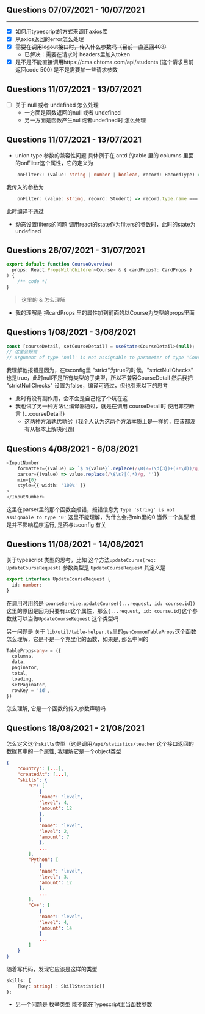 ## Questions 07/07/2021 - 10/07/2021
---
- [x] 如何用typescript的方式来调用axios库
- [x] 从axios返回的error怎么处理
- [x] ~~需要在调用logout接口时，传入什么参数吗（目前一直返回403)~~ 
    - 已解决：需要在请求时 headers里加入token
- [x] 是不是不能直接调用https://cms.chtoma.com/api/students (这个请求目前返回code 500) 是不是需要加一些请求参数

## Questions 11/07/2021 - 13/07/2021
- [ ] 关于 null 或者 undefined 怎么处理
    - 一方面是函数返回的null 或者 undefined
    - 另一方面是函数产生null或者undefined时 怎么处理

## Questions 11/07/2021 - 13/07/2021
- union type 参数的兼容性问题  具体例子在 antd 的table 里的 columns 里面的onFilter这个属性，它的定义为
```typescript
    onFilter?: (value: string | number | boolean, record: RecordType) => boolean;
```
我传入的参数为
```typescript
    onFilter: (value: string, record: Student) => record.type.name === value,
```
此时编译不通过

- 动态设置filters的问题  调用react的state作为filters的参数时，此时的state为undefined

## Questions 28/07/2021 - 31/07/2021
```typescript
export default function CourseOverview(
  props: React.PropsWithChildren<Course> & { cardProps?: CardProps }
) {
    /** code */
}
```
> 这里的 & 怎么理解 
- 我的理解是 把cardProps 里的属性加到前面的以Course为类型的props里面

## Questions 1/08/2021 - 3/08/2021
```typescript
const [courseDetail, setCourseDetail] = useState<CourseDetail>(null);
// 这里会报错 
// Argument of type 'null' is not assignable to parameter of type 'CourseDetail | (() => CourseDetail)
```
我理解他报错是因为，在tsconfig里 "strict"为true的时候，"strictNullChecks" 也是true，此时null不是所有类型的子类型，所以不兼容CourseDetail
然后我把 "strictNullChecks" 设置为false，编译可通过，但也引来以下的思考
- 此时有没有副作用，会不会是自己挖了个坑在这
- 我也试了另一种方法让编译器通过，就是在调用 courseDetail时 使用非空断言  {...courseDetail!}
    - 这两种方法孰优孰劣（我个人认为这两个方法本质上是一样的，应该都没有从根本上解决问题)


## Questions 4/08/2021 - 6/08/2021
```typescript
<InputNumber
    formatter={(value) => `$ ${value}`.replace(/\B(?=(\d{3})+(?!\d))/g, ',')}
    parser={(value) => value.replace(/\$\s?|(,*)/g, '')}
    min={0}
    style={{ width: '100%' }}
>
</InputNumber>
```
这里在parser里的那个函数会报错，报错信息为 `Type 'string' is not assignable to type '0'` 这里不能理解，为什么会把min里的0 当做一个类型
但是并不影响程序运行, 是否与tsconfig 有关

## Questions 11/08/2021 - 14/08/2021
关于typescript 类型的思考，比如 这个方法`updateCourse(req: UpdateCourseRequest)` 参数类型是 `UpdateCourseRequest` 其定义是

```typescript
export interface UpdateCourseRequest {
  id: number;
}
```
在调用时用的是 `courseService.updateCourse({...request, id: course.id})`
这里的原因是因为只要有`id`这个属性，那么`{...request, id: course.id}`这个参数就可以当做`UpdateCourseRequest` 这个类型吗

另一问题是 关于 `lib/util/table-helper.ts`里的`genCommonTableProps`这个函数怎么理解，它是不是一个克里化的函数，如果是, 那么中间的
```typescript
TableProps<any> = ({
  columns,
  data,
  paginator,
  total,
  loading,
  setPaginator,
  rowKey = 'id',
})
```
怎么理解, 它是一个函数的传入参数声明吗

## Questions 18/08/2021 - 21/08/2021
怎么定义这个`skills`类型（这是调用`/api​/statistics​/teacher` 这个接口返回的数据其中的一个属性, 我理解它是一个object类型 
```json
{
    "country": [...],
    "createdAt": [...],
    "skills": {
        "C": [
            {
            "name": "level",
            "level": 4,
            "amount": 12
            },
            {
            "name": "level",
            "level": 2,
            "amount": 7
            },
            ...
        ],
        "Python": [
            {
            "name": "level",
            "level": 3,
            "amount": 12
            },
            ...
        ],
        "C++": [
            {
            "name": "level",
            "level": 4,
            "amount": 14
            }
            ...
        ]
    }
}
```
随着写代码，发现它应该是这样的类型  
```typescript
skills: {
    [key: string] : SkillStatistic[]
};
```

- 另一个问题是 枚举类型 能不能在Typescript里当函数参数